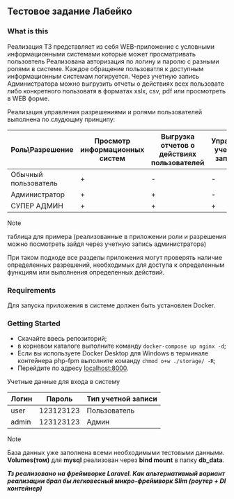 ## Тестовое задание Лабейко

### What is this
Реализация ТЗ представляет из себя WEB-приложение 
с условными информационными системами которые может просматривать пользовтель
Реализована авторизация по логину и паролю с разными ролями в системе.
Каждое обращение пользоватля к доступным информационным системам логируется.
Через учетную запись Администратора можно выгрузить отчеты о действиях всех пользовате либо конкретного пользоватя
в форматах xslx, csv, pdf или просмотреть в WEB форме.

Реализация управления
разрешениями и ролями пользователей выполнена
по слудющму принципу:

| Роль\Разрешение      | Просмотр информационных систем | Выгрузка отчетов о действиях пользователей | Управление учетными записями |
|----------------------|--------------------------------|--------------------------------------------|------------------------------|
| Обычный пользователь | +                              | -                                          | -                            |
| Администратор        | +                              | +                                          | -                            |
| СУПЕР АДМИН          | +                              | +                                          | +                            |

> [!NOTE]
> таблица для примера (реализованные в приложении роли и разрешения можно посмотреть зайдя через учетную запись администратора)

При таком подходе все разделы приложения могут проверять наличие определенных разрешений, необходимых для доступа к определенным функциям или выполнения определенных действий.

### Requirements
Для запуска приложения в системе должен быть установлен Docker.

### Getting Started
- Скачайте ввесь репозиторий;
- в корневом каталоге выполните команду 
 ```docker-compose up nginx -d```;
- Если вы используете Docker Desktop для Windows в терминале 
контейнера php-fpm выполните команду
  ```chmod o+w ./storage/ -R```;
- Перейдите по адресу [localhost:8000](http://localhost:8000).

Учетные данные для входа в систему

| Логин | Пароль    | Тип учетной записи |
|-------|-----------|--------------------|
| user  | 123123123 | Пользователь       |
| admin | 123123123 | Админ              |

> [!NOTE]
> База данных уже заполнена всеми необходимыми тестовыми данными.
> <b>Volumes(том)</b> для  <b>mysql</b> реализован через <b>bind mount</b>
> в папку <b>db_data</b>.
> 
>
***Тз реализовано на фреймворке Laravel. 
Как альтернативный вариант реализации брал бы легковесный микро-фреймворк Slim (роутер + DI контейнер)***





